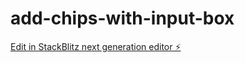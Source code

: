 # add-chips-with-input-box

[Edit in StackBlitz next generation editor ⚡️](https://stackblitz.com/~/github.com/MoinShaikh611/add-chips-with-input-box)